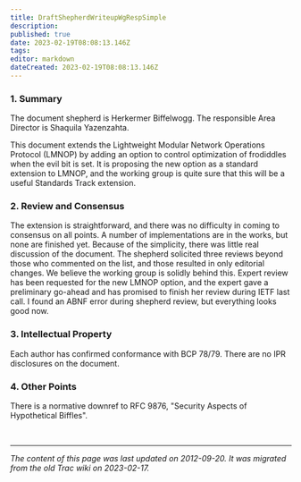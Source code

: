 ```yaml
---
title: DraftShepherdWriteupWgRespSimple
description: 
published: true
date: 2023-02-19T08:08:13.146Z
tags: 
editor: markdown
dateCreated: 2023-02-19T08:08:13.146Z
---
```


### 1. Summary

The document shepherd is Herkermer Biffelwogg. The responsible Area Director is Shaquila Yazenzahta.

This document extends the Lightweight Modular Network Operations Protocol (LMNOP) by adding an option to control optimization of frodiddles when the evil bit is set. It is proposing the new option as a standard extension to LMNOP, and the working group is quite sure that this will be a useful Standards Track extension.

### 2. Review and Consensus

The extension is straightforward, and there was no difficulty in coming to consensus on all points. A number of implementations are in the works, but none are finished yet. Because of the simplicity, there was little real discussion of the document. The shepherd solicited three reviews beyond those who commented on the list, and those resulted in only editorial changes. We believe the working group is solidly behind this. Expert review has been requested for the new LMNOP option, and the expert gave a preliminary go-ahead and has promised to finish her review during IETF last call. I found an ABNF error during shepherd review, but everything looks good now.
### 3. Intellectual Property

Each author has confirmed conformance with BCP 78/79. There are no IPR disclosures on the document.
### 4. Other Points

There is a normative downref to RFC 9876, "Security Aspects of Hypothetical Biffles".

&nbsp;
&nbsp;
&nbsp;

---

*The content of this page was last updated on 2012-09-20. It was migrated from the old Trac wiki on 2023-02-17.*
